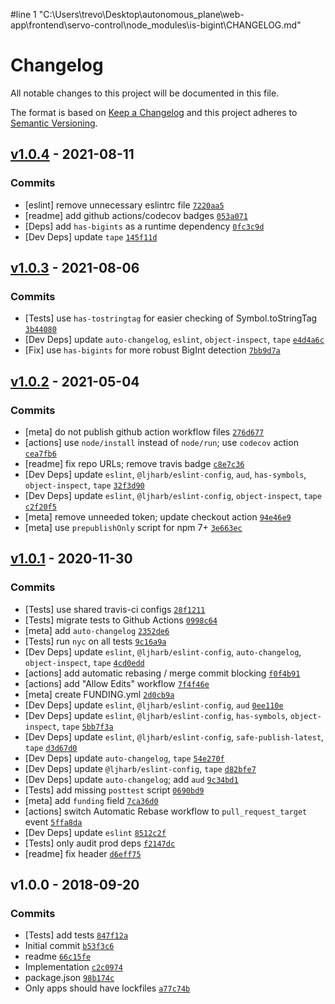 #line 1 "C:\\Users\\trevo\\Desktop\\autonomous_plane\\web-app\\frontend\\servo-control\\node_modules\\is-bigint\\CHANGELOG.md"
# Changelog

All notable changes to this project will be documented in this file.

The format is based on [Keep a Changelog](https://keepachangelog.com/en/1.0.0/)
and this project adheres to [Semantic Versioning](https://semver.org/spec/v2.0.0.html).

## [v1.0.4](https://github.com/inspect-js/is-bigint/compare/v1.0.3...v1.0.4) - 2021-08-11

### Commits

- [eslint] remove unnecessary eslintrc file [`7220aa5`](https://github.com/inspect-js/is-bigint/commit/7220aa515c51649b48ba57bb77f92d85e27557d8)
- [readme] add github actions/codecov badges [`053a071`](https://github.com/inspect-js/is-bigint/commit/053a07123511eef5a91fd7889ae2d8323fbcf7d7)
- [Deps] add `has-bigints` as a runtime dependency [`0fc3c9d`](https://github.com/inspect-js/is-bigint/commit/0fc3c9d5165f62500ea9c27943cb302df65432f7)
- [Dev Deps] update `tape` [`145f11d`](https://github.com/inspect-js/is-bigint/commit/145f11d1d285d92b3144f48178fe0fb3b2f828d9)

## [v1.0.3](https://github.com/inspect-js/is-bigint/compare/v1.0.2...v1.0.3) - 2021-08-06

### Commits

- [Tests] use `has-tostringtag` for easier checking of Symbol.toStringTag [`3b44080`](https://github.com/inspect-js/is-bigint/commit/3b440801b69689d907b33184134f00d7e8a35f9f)
- [Dev Deps] update `auto-changelog`, `eslint`, `object-inspect`, `tape` [`e4d4a6c`](https://github.com/inspect-js/is-bigint/commit/e4d4a6c2ab743b52eda906abd1ed4b0608952533)
- [Fix] use `has-bigints` for more robust BigInt detection [`7bb9d7a`](https://github.com/inspect-js/is-bigint/commit/7bb9d7ab42214c12ce25e9f0cfe2af769388c3bb)

## [v1.0.2](https://github.com/inspect-js/is-bigint/compare/v1.0.1...v1.0.2) - 2021-05-04

### Commits

- [meta] do not publish github action workflow files [`276d677`](https://github.com/inspect-js/is-bigint/commit/276d677d1eac61e990a2f2b523c7cdef70784865)
- [actions] use `node/install` instead of `node/run`; use `codecov` action [`cea7fb6`](https://github.com/inspect-js/is-bigint/commit/cea7fb6e882ad7e2f550de2bd9317a4409bcd735)
- [readme] fix repo URLs; remove travis badge [`c8e7c36`](https://github.com/inspect-js/is-bigint/commit/c8e7c3651f3303fddafa61cf29cfbb79ea2d5d4b)
- [Dev Deps] update `eslint`, `@ljharb/eslint-config`, `aud`, `has-symbols`, `object-inspect`, `tape` [`32f3d90`](https://github.com/inspect-js/is-bigint/commit/32f3d909363045fe5d40dde9e4db354344ab4d50)
- [Dev Deps] update `eslint`, `@ljharb/eslint-config`, `object-inspect`, `tape` [`c2f20f5`](https://github.com/inspect-js/is-bigint/commit/c2f20f577d84e68b4e3224abb51024fbc4b9b2ba)
- [meta] remove unneeded token; update checkout action [`94e46e9`](https://github.com/inspect-js/is-bigint/commit/94e46e92a1a85ec022c8febf8d5d3c2369b46e97)
- [meta] use `prepublishOnly` script for npm 7+ [`3e663ec`](https://github.com/inspect-js/is-bigint/commit/3e663ecb09bfdc5dbaaa37aaef4adf28b5e49035)

## [v1.0.1](https://github.com/inspect-js/is-bigint/compare/v1.0.0...v1.0.1) - 2020-11-30

### Commits

- [Tests] use shared travis-ci configs [`28f1211`](https://github.com/inspect-js/is-bigint/commit/28f1211132ad2a6495d816140680fa16c12eb6f3)
- [Tests] migrate tests to Github Actions [`0998c64`](https://github.com/inspect-js/is-bigint/commit/0998c6443d603028f8b988bcdd52d23dbf513031)
- [meta] add `auto-changelog` [`2352de6`](https://github.com/inspect-js/is-bigint/commit/2352de6df8385b256d75ce50c360947243a599f6)
- [Tests] run `nyc` on all tests [`9c16a9a`](https://github.com/inspect-js/is-bigint/commit/9c16a9a5ddaf7c2c578542ab8f00dd4e72eff541)
- [Dev Deps] update `eslint`, `@ljharb/eslint-config`, `auto-changelog`, `object-inspect`, `tape` [`4cd0edd`](https://github.com/inspect-js/is-bigint/commit/4cd0edd1917f789501291315c9eac5f895fd719e)
- [actions] add automatic rebasing / merge commit blocking [`f0f4b91`](https://github.com/inspect-js/is-bigint/commit/f0f4b91dba029dbca5b3cd27ef91c4fb8e3ec51a)
- [actions] add "Allow Edits" workflow [`7f4f46e`](https://github.com/inspect-js/is-bigint/commit/7f4f46ec07679c00e22287ec55b39ff1e4f809cf)
- [meta] create FUNDING.yml [`2d0cb9a`](https://github.com/inspect-js/is-bigint/commit/2d0cb9ae8ddf635f2c472ce49f95f717f2c432bf)
- [Dev Deps] update `eslint`, `@ljharb/eslint-config`, `aud` [`0ee110e`](https://github.com/inspect-js/is-bigint/commit/0ee110effdcaa96d90f21a0ec6e625941f77c45a)
- [Dev Deps] update `eslint`, `@ljharb/eslint-config`, `has-symbols`, `object-inspect`, `tape` [`5bb7f3a`](https://github.com/inspect-js/is-bigint/commit/5bb7f3a8de6ec5ee2aa573c22e41884f3d2d1cc3)
- [Dev Deps] update `eslint`, `@ljharb/eslint-config`, `safe-publish-latest`, `tape` [`d3d67d0`](https://github.com/inspect-js/is-bigint/commit/d3d67d05f8a3f4cb07085811629f56ef872949c3)
- [Dev Deps] update `auto-changelog`, `tape` [`54e270f`](https://github.com/inspect-js/is-bigint/commit/54e270fa29856dba90f86785fa61bffc79a2825d)
- [Dev Deps] update `@ljharb/eslint-config`, `tape` [`d82bfe7`](https://github.com/inspect-js/is-bigint/commit/d82bfe75c63aeda40f7e473c57f26cea8790ba3a)
- [Dev Deps] update `auto-changelog`; add `aud` [`9c34bd1`](https://github.com/inspect-js/is-bigint/commit/9c34bd1873f08d77c82d8e54ad90c5a1a035e7ea)
- [Tests] add missing `posttest` script [`0690bd9`](https://github.com/inspect-js/is-bigint/commit/0690bd9868d4d8b43424b4224cdbb8659a1c6423)
- [meta] add `funding` field [`7ca36d0`](https://github.com/inspect-js/is-bigint/commit/7ca36d06ebcf6b01a592ecd6758bd2b39c0fb0db)
- [actions] switch Automatic Rebase workflow to `pull_request_target` event [`5ffa8da`](https://github.com/inspect-js/is-bigint/commit/5ffa8dad9f634891cf739ee118f1b43142b0f01d)
- [Dev Deps] update `eslint` [`8512c2f`](https://github.com/inspect-js/is-bigint/commit/8512c2f29a9267fe8fe19209bcf77df94f127172)
- [Tests] only audit prod deps [`f2147dc`](https://github.com/inspect-js/is-bigint/commit/f2147dc54e72594985e8f6db3932a4f0819dc4db)
- [readme] fix header [`d6eff75`](https://github.com/inspect-js/is-bigint/commit/d6eff75d00471f465768deb92867e878c27733b3)

## v1.0.0 - 2018-09-20

### Commits

- [Tests] add tests [`847f12a`](https://github.com/inspect-js/is-bigint/commit/847f12af125fcefb75ed3517550feedf7dd73e88)
- Initial commit [`b53f3c6`](https://github.com/inspect-js/is-bigint/commit/b53f3c6754e7fd7a9982ff5b1466c4dc9799dad9)
- readme [`66c15fe`](https://github.com/inspect-js/is-bigint/commit/66c15fe1a0d965b8c78bf3a3bfc289dcfec53ee1)
- Implementation [`c2c0974`](https://github.com/inspect-js/is-bigint/commit/c2c0974397825a2a56e1ea8af0546171309d4805)
- package.json [`98b174c`](https://github.com/inspect-js/is-bigint/commit/98b174c24b070053f0548e58f9b87bc9dbdf922a)
- Only apps should have lockfiles [`a77c74b`](https://github.com/inspect-js/is-bigint/commit/a77c74bd8ca5f058f1e6165ae7b33bb84adef98c)
